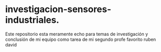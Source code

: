 # investigacion-sensores-industriales.
Este repositorio esta meramente echo para temas de investigación y conclusión de mi equipo como tarea de mi segundo profe favorito ruben david
